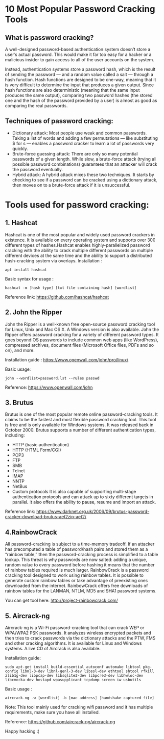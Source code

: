 # 10 Most Popular Password Cracking Tools 

## What is password cracking?
A well-designed password-based authentication system doesn’t store a user’s actual password. This would make it far too easy for a hacker or a malicious insider to gain access to all of the user accounts on the system.

Instead, authentication systems store a password hash, which is the result of sending the password — and a random value called a salt — through a hash function. Hash functions are designed to be one-way, meaning that it is very difficult to determine the input that produces a given output. Since hash functions are also deterministic (meaning that the same input produces the same output), comparing two password hashes (the stored one and the hash of the password provided by a user) is almost as good as comparing the real passwords.

## Techniques of password cracking:
- Dictionary attack: Most people use weak and common passwords. Taking a list of words and adding a few permutations — like substituting $ for s — enables a password cracker to learn a lot of passwords very quickly.
- Brute-force guessing attack: There are only so many potential passwords of a given length. While slow, a brute-force attack (trying all possible password combinations) guarantees that an attacker will crack the password eventually.
- Hybrid attack: A hybrid attack mixes these two techniques. It starts by checking to see if a password can be cracked using a dictionary attack, then moves on to a brute-force attack if it is unsuccessful.

# Tools used for password cracking:
## 1. Hashcat
Hashcat is one of the most popular and widely used password crackers in existence. It is available on every operating system and supports over 300 different types of hashes.Hashcat enables highly-parallelized password cracking with the ability to crack multiple different passwords on multiple different devices at the same time and the ability to support a distributed hash-cracking system via overlays. 
Installation : 
`````
apt install hashcat
``````
 Basic syntax for usage :
`````
hashcat -m [hash type] [txt file containing hash] [wordlist]
``````
Reference link: https://github.com/hashcat/hashcat


## 2. John the Ripper
John the Ripper is a well-known free open-source password cracking tool for Linux, Unix and Mac OS X. A Windows version is also available. 
John the Ripper offers password cracking for a variety of different password types. It goes beyond OS passwords to include common web apps (like WordPress), compressed archives, document files (Microsoft Office files, PDFs and so on), and more.

Installation guide : https://www.openwall.com/john/pro/linux/

Basic usage:
```````
john --wordlist=password.lst --rules passwd
````````
Reference: 
https://www.openwall.com/john

## 3. Brutus
Brutus is one of the most popular remote online password-cracking tools. It claims to be the fastest and most flexible password cracking tool. This tool is free and is only available for Windows systems. It was released back in October 2000.
Brutus supports a number of different authentication types, including:

- HTTP (basic authentication)
- HTTP (HTML Form/CGI)
- POP3
- FTP
- SMB
- Telnet
- IMAP
- NNTP
- NetBus
- Custom protocols
It is also capable of supporting multi-stage authentication protocols and can attack up to sixty different targets in parallel. It also offers the ability to pause, resume and import an attack.
 
Reference link: https://www.darknet.org.uk/2006/09/brutus-password-cracker-download-brutus-aet2zip-aet2/

## 4.RainbowCrack
All password-cracking is subject to a time-memory tradeoff. If an attacker has precomputed a table of password/hash pairs and stored them as a “rainbow table,” then the password-cracking process is simplified to a table lookup. This threat is why passwords are now salted: adding a unique, random value to every password before hashing it means that the number of rainbow tables required is much larger.
RainbowCrack is a password cracking tool designed to work using rainbow tables. It is possible to generate custom rainbow tables or take advantage of preexisting ones downloaded from the internet. RainbowCrack offers free downloads of rainbow tables for the LANMAN, NTLM, MD5 and SHA1 password systems.

You can get tool here: http://project-rainbowcrack.com/

## 5. Aircrack-ng
Aircrack-ng is a Wi-Fi password-cracking tool that can crack WEP or WPA/WPA2 PSK passwords. It analyzes wireless encrypted packets and then tries to crack passwords via the dictionary attacks and the PTW, FMS and other cracking algorithms. It is available for Linux and Windows systems. A live CD of Aircrack is also available.

Installation guide: 
``````
sudo apt-get install build-essential autoconf automake libtool pkg-config libnl-3-dev libnl-genl-3-dev libssl-dev ethtool shtool rfkill zlib1g-dev libpcap-dev libsqlite3-dev libpcre3-dev libhwloc-dev libcmocka-dev hostapd wpasupplicant tcpdump screen iw usbutils
````````
Basic usage :
`````
aircrack-ng -w [wordlist] -b [mac address] [handshake captured file]
```````
Note: This tool mainly used for cracking wifi password and it has multiple requirements, make sure you have all installed.

Reference: https://github.com/aircrack-ng/aircrack-ng

Happy hacking :)


